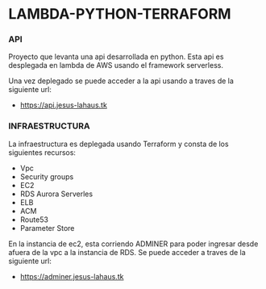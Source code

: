 # LAMBDA-PYTHON-TERRAFORM

### API

Proyecto que levanta una api desarrollada en python. Esta api es desplegada en lambda de AWS usando el framework serverless. 

Una vez deplegado se puede acceder a la api usando a traves de la siguiente url:

* https://api.jesus-lahaus.tk


### INFRAESTRUCTURA

La infraestructura es deplegada usando Terraform y consta de los siguientes recursos:

* Vpc
* Security groups
* EC2
* RDS Aurora Serverles
* ELB
* ACM
* Route53
* Parameter Store

En la instancia de ec2, esta corriendo ADMINER para poder ingresar desde afuera de la vpc a la instancia de RDS. Se puede acceder a traves de la siguiente url:

* https://adminer.jesus-lahaus.tk